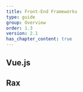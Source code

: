```yaml
---
title: Front-End Frameworks
type: guide
group: Overview
order: 1.3
version: 2.1
has_chapter_content: true
---
```


## Vue.js

## Rax
